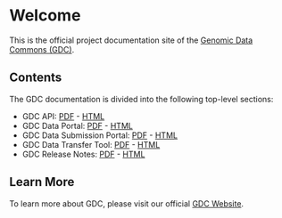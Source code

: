 # Welcome

This is the official project documentation site of the [Genomic Data Commons (GDC)](https://gdc.nci.nih.gov).

## Contents

The GDC documentation is divided into the following top-level sections:

* GDC API: [PDF](API/PDF/API_UG.pdf) - [HTML](API/Users_Guide/Getting_Started.md)
* GDC Data Portal: [PDF](Data_Portal/PDF/Data_Portal_UG.pdf) - [HTML](Data_Portal/Users_Guide/Getting_Started.md)
* GDC Data Submission Portal: [PDF](Data_Submission_Portal/PDF/Data_Submission_Portal_UG.pdf) - [HTML](Data_Submission_Portal/Users_Guide/Getting_Started.md)
* GDC Data Transfer Tool: [PDF](Data_Transfer_Tool/PDF/Data_Transfer_Tool_UG.pdf) - [HTML](Data_Transfer_Tool/Users_Guide/Getting_Started.md)
* GDC Release Notes: [PDF](Releases/PDF/GDC_Release_Notes.pdf) - [HTML](Releases/API/API_Release_Notes.md)

## Learn More

To learn more about GDC, please visit our official [GDC Website](https://gdc.nci.nih.gov).
